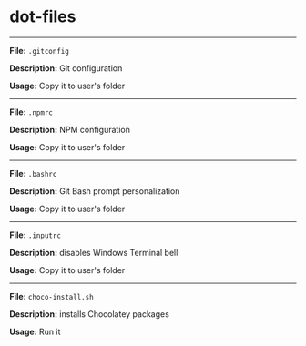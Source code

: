 # dot-files

---

**File:** `.gitconfig`

**Description:** Git configuration

**Usage:** Copy it to user's folder

---

**File:** `.npmrc`

**Description:** NPM configuration

**Usage:** Copy it to user's folder

---

**File:** `.bashrc`

**Description:** Git Bash prompt personalization

**Usage:** Copy it to user's folder

---

**File:** `.inputrc`

**Description:** disables Windows Terminal bell

**Usage:** Copy it to user's folder

---

**File:** `choco-install.sh`

**Description:** installs Chocolatey packages

**Usage:** Run it
